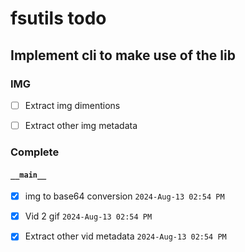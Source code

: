# fsutils todo

## Implement cli to make use of the lib

### IMG

- [ ] Extract img dimentions
- [ ] Extract other img metadata


### Complete

#### `__main__`

- [x] img to base64 conversion  	`2024-Aug-13 02:54 PM`
- [x] Vid 2 gif						`2024-Aug-13 02:54 PM`
- [x] Extract other vid metadata	`2024-Aug-13 02:54 PM`


